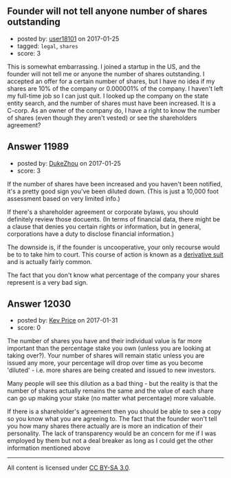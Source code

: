 ## Founder will not tell anyone number of shares outstanding

- posted by: [user18101](https://stackexchange.com/users/4688510/user18101) on 2017-01-25
- tagged: `legal`, `shares`
- score: 3

This is somewhat embarrassing. I joined a startup in the US, and the founder will not tell me or anyone the number of shares outstanding. I accepted an offer for a certain number of shares, but I have no idea if my shares are 10% of the company or 0.000001% of the company. I haven't left my full-time job so I can just quit. I looked up the company on the state entity search, and the number of shares must have been increased. It is a C-corp. As an owner of the company do, I have a right to know the number of shares (even though they aren't vested) or see the shareholders agreement?


## Answer 11989

- posted by: [DukeZhou](https://stackexchange.com/users/4146639/dukezhou) on 2017-01-25
- score: 3

If the number of shares have been increased and you haven't been notified, it's a pretty good sign you've been diluted down.  (This is just a 10,000 foot assessment based on very limited info.)

If there's a shareholder agreement or corporate bylaws, you should definitely review those docuents. (In terms of financial data, there might be a clause that denies you certain rights or information, but in general, corporations have a duty to disclose financial information.) 

The downside is, if the founder is uncooperative, your only recourse would be to to take him to court.  This course of action is known as a [derivative suit](https://en.wikipedia.org/wiki/Derivative_suit) and is actually fairly common. 

The fact that you don't know what percentage of the company your shares represent is a very bad sign.




## Answer 12030

- posted by: [Kev Price](https://stackexchange.com/users/1109274/kev-price) on 2017-01-31
- score: 0

The number of shares you have and their individual value is far more important than the percentage stake you own (unless you are looking at taking over?). Your number of shares will remain static unless you are issued any more, your percentage will drop over time as you become 'diluted' - i.e. more shares are being created and issued to new investors.

Many people will see this dilution as a bad thing - but the reality is that the number of shares actually remains the same and the value of each share can go up making your stake (no matter what percentage) more valuable.

If there is a shareholder's agreement then you should be able to see a copy so you know what you are agreeing to. The fact that the founder won't tell you how many shares there actually are is more an indication of their personality. The lack of transparency would be an concern for me if I was employed by them but not a deal breaker as long as I could get the other information mentioned above



---

All content is licensed under [CC BY-SA 3.0](https://creativecommons.org/licenses/by-sa/3.0/).
